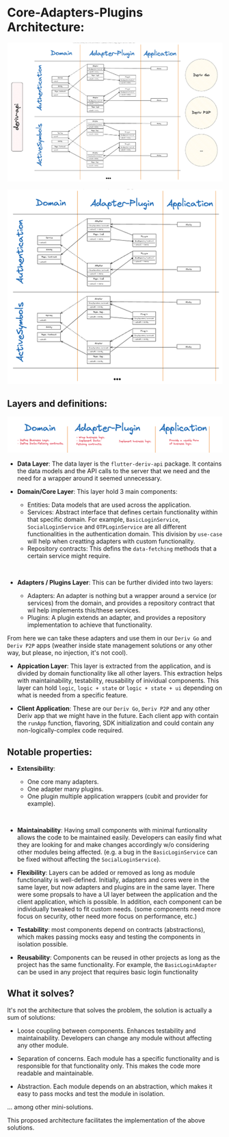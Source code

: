 # Core-Adapters-Plugins Architecture:

![Full Architecture View](full-view-arch.png)

![Mini Architecture View](mini-view-arch.png)

## Layers and definitions:

![Architecture Layers](layers.png)

- **Data Layer**: The data layer is the `flutter-deriv-api` package. It contains the data models and the API calls to the server that we need and the need for a wrapper around it seemed unnecessary.

- **Domain/Core Layer**: This layer hold 3 main components:

  - Entities: Data models that are used across the application.
  - Services: Abstract interface that defines certain functionality within that specific domain. For example, `BasicLoginService`, `SocialLoginService` and `OTPLoginService` are all different functionalities in the authentication domain. This division by `use-case` will help when creatting adapters with custom functionality.
  - Repository contracts: This defins the `data-fetching` methods that a certain service might require.

<br>

- **Adapters / Plugins Layer**: This can be further divided into two layers:

  - Adapters: An adapter is nothing but a wrapper around a service (or services) from the domain, and provides a repository contract that wil help implements this/these services.
  - Plugins: A plugin extends an adapter, and provides a repository implementation to achieve that functionality.

From here we can take these adapters and use them in our `Deriv Go` and `Deriv P2P` apps (weather inside state management solutions or any other way, but please, no injection, it's not cool).

- **Appication Layer**: This layer is extracted from the application, and is divided by domain functionality like all other layers. This extraction helps with maintainability, testability, reusability of inividual components. This layer can hold `logic`, `logic + state` or `logic + state + ui` depending on what is needed from a specific feature.

- **Client Application**: These are our `Deriv Go`, `Deriv P2P` and any other Deriv app that we might have in the future. Each client app with contain the `runApp` function, flavoring, SDK initialization and could contain any non-logically-complex code required.

## Notable properties:

- **Extensibility**:

  - One core many adapters.
  - One adapter many plugins.
  - One plugin multiple application wrappers (cubit and provider for example).

<br>

- **Maintainability**: Having small components with minimal funtionality allows the code to be maintained easily. Developers can easily find what they are looking for and make changes accordingly w/o considering other modules being affected. (e.g. a bug in the `BasicLoginService` can be fixed without affecting the `SocialLoginService`).

- **Flexibility**: Layers can be added or removed as long as module functionality is well-defined. Initially, adapters and cores were in the same layer, but now adapters and plugins are in the same layer. There were some propsals to have a UI layer between the application and the client application, which is possible. In addition, each component can be individually tweaked to fit custom needs. (some components need more focus on security, other need more focus on performance, etc.)

- **Testability**: most components depend on contracts (abstractions), which makes passing mocks easy and testing the components in isolation possible.

- **Reusability**: Components can be reused in other projects as long as the project has the same functionality. For example, the `BasicLoginAdapter` can be used in any project that requires basic login functionality

## What it solves?

It's not the architecture that solves the problem, the solution is actually a sum of solutions:

- Loose coupling between components. Enhances testability and maintainability. Developers can change any module without affecting any other module.

- Separation of concerns. Each module has a specific functionality and is responsible for that functionality only. This makes the code more readable and maintainable.

- Abstraction. Each module depends on an abstraction, which makes it easy to pass mocks and test the module in isolation.

... among other mini-solutions.

This proposed architecture facilitates the implementation of the above solutions.
